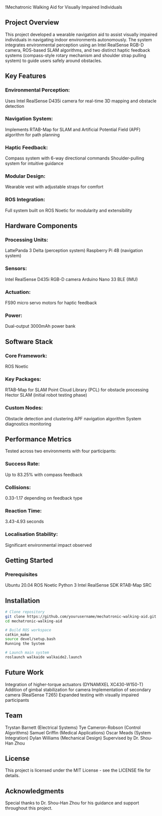 !Mechatronic Walking Aid for Visually Impaired Individuals

## Project Overview
This project developed a wearable navigation aid to assist visually impaired individuals in navigating indoor environments autonomously. The system integrates environmental perception using an Intel RealSense RGB-D camera, ROS-based SLAM algorithms, and two distinct haptic feedback systems (compass-style rotary mechanism and shoulder strap pulling system) to guide users safely around obstacles.

## Key Features
### Environmental Perception:
Uses Intel RealSense D435i camera for real-time 3D mapping and obstacle detection
### Navigation System:
Implements RTAB-Map for SLAM and Artificial Potential Field (APF) algorithm for path planning
### Haptic Feedback:
Compass system with 6-way directional commands
Shoulder-pulling system for intuitive guidance
### Modular Design: 
Wearable vest with adjustable straps for comfort
### ROS Integration:
Full system built on ROS Noetic for modularity and extensibility

## Hardware Components
### Processing Units:
LattePanda 3 Delta (perception system)
Raspberry Pi 4B (navigation system)
### Sensors:
Intel RealSense D435i RGB-D camera
Arduino Nano 33 BLE (IMU)
### Actuation:
FS90 micro servo motors for haptic feedback
### Power:
Dual-output 3000mAh power bank

## Software Stack
### Core Framework:
ROS Noetic
### Key Packages:
RTAB-Map for SLAM
Point Cloud Library (PCL) for obstacle processing
Hector SLAM (initial robot testing phase)
### Custom Nodes:
Obstacle detection and clustering
APF navigation algorithm
System diagnostics monitoring

## Performance Metrics
Tested across two environments with four participants:
### Success Rate:
Up to 83.25% with compass feedback
### Collisions:
0.33-1.17 depending on feedback type
### Reaction Time:
3.43-4.93 seconds
### Localisation Stability:
Significant environmental impact observed

## Getting Started
### Prerequisites
Ubuntu 20.04
ROS Noetic
Python 3
Intel RealSense SDK
RTAB-Map SRC

## Installation
```bash
# Clone repository
git clone https://github.com/yourusername/mechatronic-walking-aid.git
cd mechatronic-walking-aid

# Build ROS workspace
catkin_make
source devel/setup.bash
Running the System

# Launch main system
roslaunch walkaide walkaide2.launch
```

## Future Work
Integration of higher-torque actuators (DYNAMIXEL XC430-W150-T)
Addition of gimbal stabilization for camera
Implementation of secondary camera (RealSense T265)
Expanded testing with visually impaired participants

## Team
Trystan Barnett (Electrical Systems)
Tye Cameron-Robson (Control Algorithms)
Samuel Griffin (Medical Applications)
Oscar Meads (System Integration)
Dylan Williams (Mechanical Design)
Supervised by Dr. Shou-Han Zhou

## License
This project is licensed under the MIT License - see the LICENSE file for details.

## Acknowledgments
Special thanks to Dr. Shou-Han Zhou for his guidance and support throughout this project.
